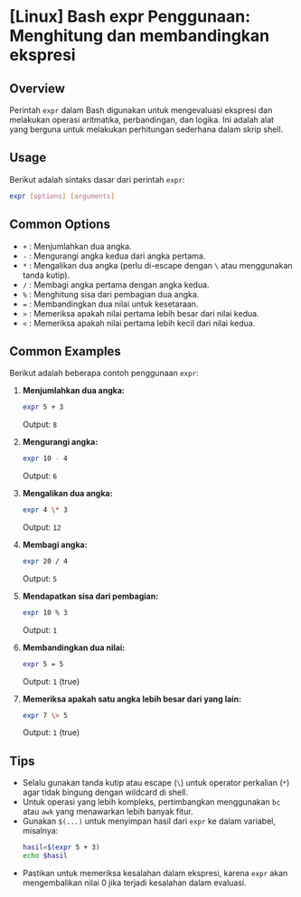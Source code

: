 # [Linux] Bash expr Penggunaan: Menghitung dan membandingkan ekspresi

## Overview
Perintah `expr` dalam Bash digunakan untuk mengevaluasi ekspresi dan melakukan operasi aritmatika, perbandingan, dan logika. Ini adalah alat yang berguna untuk melakukan perhitungan sederhana dalam skrip shell.

## Usage
Berikut adalah sintaks dasar dari perintah `expr`:

```bash
expr [options] [arguments]
```

## Common Options
- `+` : Menjumlahkan dua angka.
- `-` : Mengurangi angka kedua dari angka pertama.
- `*` : Mengalikan dua angka (perlu di-escape dengan `\` atau menggunakan tanda kutip).
- `/` : Membagi angka pertama dengan angka kedua.
- `%` : Menghitung sisa dari pembagian dua angka.
- `=` : Membandingkan dua nilai untuk kesetaraan.
- `>` : Memeriksa apakah nilai pertama lebih besar dari nilai kedua.
- `<` : Memeriksa apakah nilai pertama lebih kecil dari nilai kedua.

## Common Examples
Berikut adalah beberapa contoh penggunaan `expr`:

1. **Menjumlahkan dua angka:**
   ```bash
   expr 5 + 3
   ```
   Output: `8`

2. **Mengurangi angka:**
   ```bash
   expr 10 - 4
   ```
   Output: `6`

3. **Mengalikan dua angka:**
   ```bash
   expr 4 \* 3
   ```
   Output: `12`

4. **Membagi angka:**
   ```bash
   expr 20 / 4
   ```
   Output: `5`

5. **Mendapatkan sisa dari pembagian:**
   ```bash
   expr 10 % 3
   ```
   Output: `1`

6. **Membandingkan dua nilai:**
   ```bash
   expr 5 = 5
   ```
   Output: `1` (true)

7. **Memeriksa apakah satu angka lebih besar dari yang lain:**
   ```bash
   expr 7 \> 5
   ```
   Output: `1` (true)

## Tips
- Selalu gunakan tanda kutip atau escape (`\`) untuk operator perkalian (`*`) agar tidak bingung dengan wildcard di shell.
- Untuk operasi yang lebih kompleks, pertimbangkan menggunakan `bc` atau `awk` yang menawarkan lebih banyak fitur.
- Gunakan `$(...)` untuk menyimpan hasil dari `expr` ke dalam variabel, misalnya:
  ```bash
  hasil=$(expr 5 + 3)
  echo $hasil
  ```
- Pastikan untuk memeriksa kesalahan dalam ekspresi, karena `expr` akan mengembalikan nilai 0 jika terjadi kesalahan dalam evaluasi.